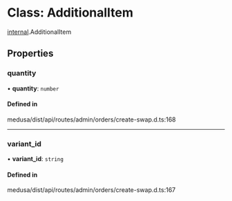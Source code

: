 # Class: AdditionalItem

[internal](../modules/internal-14.md).AdditionalItem

## Properties

### quantity

• **quantity**: `number`

#### Defined in

medusa/dist/api/routes/admin/orders/create-swap.d.ts:168

___

### variant\_id

• **variant\_id**: `string`

#### Defined in

medusa/dist/api/routes/admin/orders/create-swap.d.ts:167
